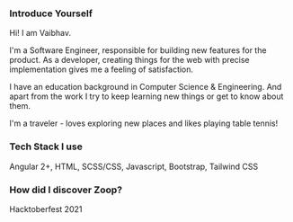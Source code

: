 ### Introduce Yourself

Hi! I am Vaibhav.

I'm a Software Engineer, responsible for building new features for the product. As a developer, creating things for the web with precise implementation gives me a feeling of satisfaction.

I have an education background in Computer Science & Engineering. And apart from the work I try to keep learning new things or get to know about them.

I'm a traveler - loves exploring new places and likes playing table tennis!

### Tech Stack I use

Angular 2+, HTML, SCSS/CSS, Javascript, Bootstrap, Tailwind CSS

### How did I discover Zoop?

Hacktoberfest 2021
